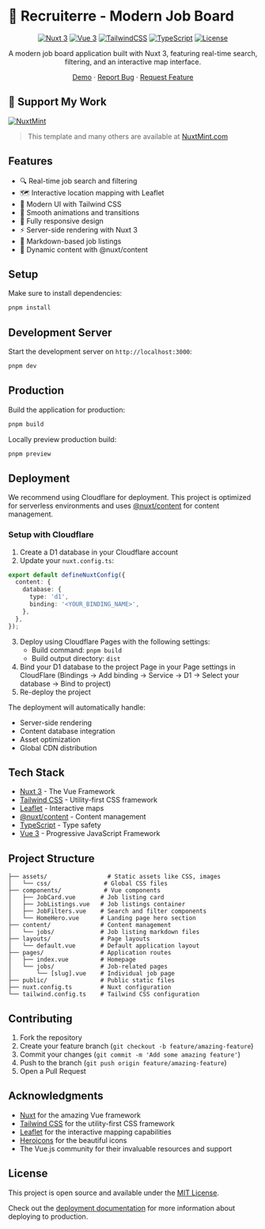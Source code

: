 # 👔 Recruiterre - Modern Job Board

<div align="center">

[![Nuxt 3](https://img.shields.io/badge/Nuxt-3-00DC82?style=for-the-badge&logo=nuxt.js)](https://nuxt.com)
[![Vue 3](https://img.shields.io/badge/Vue-3-4FC08D?style=for-the-badge&logo=vue.js)](https://vuejs.org)
[![TailwindCSS](https://img.shields.io/badge/Tailwind-CSS-38B2AC?style=for-the-badge&logo=tailwind-css)](https://tailwindcss.com)
[![TypeScript](https://img.shields.io/badge/TypeScript-007ACC?style=for-the-badge&logo=typescript)](https://www.typescriptlang.org)
[![License](https://img.shields.io/badge/license-MIT-blue.svg?style=for-the-badge)](LICENSE)

A modern job board application built with Nuxt 3, featuring real-time search, filtering, and an interactive map interface.

[Demo](https://recruiterre-os.nuxtmint.com) · [Report Bug](https://github.com/NuxtMint/recruiterre-mint/issues) · [Request Feature](https://github.com/NuxtMint/recruiterre-mint/issues)

</div>

## 💝 Support My Work

[![NuxtMint](https://nuxtmint.com/nuxt-mint-logo.png)](https://nuxtmint.com)

> This template and many others are available at [NuxtMint.com](https://nuxtmint.com)

## Features

- 🔍 Real-time job search and filtering
- 🗺️ Interactive location mapping with Leaflet
- 💅 Modern UI with Tailwind CSS
- 🎨 Smooth animations and transitions
- 📱 Fully responsive design
- ⚡ Server-side rendering with Nuxt 3
- 📝 Markdown-based job listings
- 🔄 Dynamic content with @nuxt/content

## Setup

Make sure to install dependencies:

```bash
pnpm install
```

## Development Server

Start the development server on `http://localhost:3000`:

```bash
pnpm dev
```

## Production

Build the application for production:

```bash
pnpm build
```

Locally preview production build:

```bash
pnpm preview
```

## Deployment

We recommend using Cloudflare for deployment. This project is optimized for serverless environments and uses [@nuxt/content](https://content.nuxt.com/docs/deploy/serverless#_1-select-a-database-service) for content management.

### Setup with Cloudflare

1. Create a D1 database in your Cloudflare account
2. Update your `nuxt.config.ts`:

```ts
export default defineNuxtConfig({
  content: {
    database: {
      type: 'd1',
      binding: '<YOUR_BINDING_NAME>',
    },
  },
});
```

3. Deploy using Cloudflare Pages with the following settings:
   - Build command: `pnpm build`
   - Build output directory: `dist`
4. Bind your D1 database to the project Page in your Page settings in CloudFlare (Bindings -> Add binding -> Service -> D1 -> Select your database -> Bind to project)
5. Re-deploy the project

The deployment will automatically handle:

- Server-side rendering
- Content database integration
- Asset optimization
- Global CDN distribution

## Tech Stack

- [Nuxt 3](https://nuxt.com/) - The Vue Framework
- [Tailwind CSS](https://tailwindcss.com/) - Utility-first CSS framework
- [Leaflet](https://leafletjs.com/) - Interactive maps
- [@nuxt/content](https://content.nuxtjs.org/) - Content management
- [TypeScript](https://www.typescriptlang.org/) - Type safety
- [Vue 3](https://vuejs.org/) - Progressive JavaScript Framework

## Project Structure

```
├── assets/                 # Static assets like CSS, images
│   └── css/               # Global CSS files
├── components/            # Vue components
│   ├── JobCard.vue       # Job listing card
│   ├── JobListings.vue   # Job listings container
│   ├── JobFilters.vue    # Search and filter components
│   └── HomeHero.vue      # Landing page hero section
├── content/              # Content management
│   └── jobs/             # Job listing markdown files
├── layouts/              # Page layouts
│   └── default.vue       # Default application layout
├── pages/                # Application routes
│   ├── index.vue         # Homepage
│   └── jobs/             # Job-related pages
│       └── [slug].vue    # Individual job page
├── public/               # Public static files
├── nuxt.config.ts        # Nuxt configuration
└── tailwind.config.ts    # Tailwind CSS configuration
```

## Contributing

1. Fork the repository
2. Create your feature branch (`git checkout -b feature/amazing-feature`)
3. Commit your changes (`git commit -m 'Add some amazing feature'`)
4. Push to the branch (`git push origin feature/amazing-feature`)
5. Open a Pull Request

## Acknowledgments

- [Nuxt](https://nuxt.com/) for the amazing Vue framework
- [Tailwind CSS](https://tailwindcss.com/) for the utility-first CSS framework
- [Leaflet](https://leafletjs.com/) for the interactive mapping capabilities
- [Heroicons](https://heroicons.com/) for the beautiful icons
- The Vue.js community for their invaluable resources and support

## License

This project is open source and available under the [MIT License](LICENSE).

Check out the [deployment documentation](https://nuxt.com/docs/getting-started/deployment) for more information about deploying to production.
